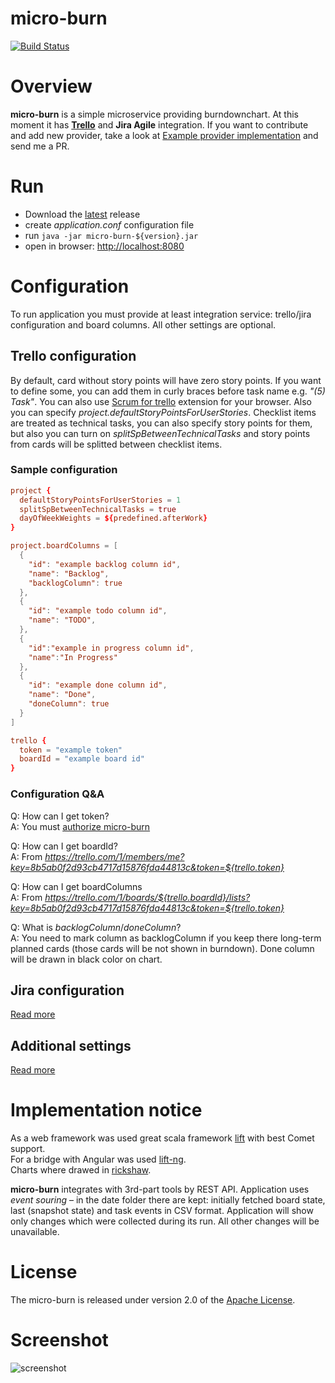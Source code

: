 micro-burn
==========

[![Build Status](https://travis-ci.org/arkadius/micro-burn.svg?branch=master)](https://travis-ci.org/arkadius/micro-burn)

# Overview

**micro-burn** is a simple microservice providing burndownchart. At this moment it has **[Trello](http:/trello.com)** and **Jira Agile** integration. If you want to contribute and add new provider, take a look at [Example provider implementation](https://github.com/arkadius/micro-burn/tree/master/src/main/scala/org/github/microburn/integration/trello) and send me a PR.

# Run

* Download the [latest](https://github.com/arkadius/micro-burn/releases/latest) release
* create *application.conf* configuration file
* run `java -jar micro-burn-${version}.jar`
* open in browser: [http://localhost:8080](http://localhost:8080)

# Configuration

To run application you must provide at least integration service: trello/jira configuration and board columns. All other settings are optional.

## Trello configuration

By default, card without story points will have zero story points. If you want to define some, you can add them in curly braces before task name e.g. *"(5) Task"*.
You can also use [Scrum for trello](http://scrumfortrello.com/) extension for your browser. Also you can specify *project.defaultStoryPointsForUserStories*.
Checklist items are treated as technical tasks, you can also specify story points for them, but also you can turn on *splitSpBetweenTechnicalTasks* and
story points from cards will be splitted between checklist items.

### Sample configuration

```conf
project {
  defaultStoryPointsForUserStories = 1
  splitSpBetweenTechnicalTasks = true
  dayOfWeekWeights = ${predefined.afterWork}
}

project.boardColumns = [
  {
    "id": "example backlog column id",
    "name": "Backlog",
    "backlogColumn": true
  },
  {
    "id": "example todo column id",
    "name": "TODO",
  },
  {
    "id":"example in progress column id",
    "name":"In Progress"
  },
  {
    "id": "example done column id",
    "name": "Done",
    "doneColumn": true
  }
]

trello {
  token = "example token"
  boardId = "example board id"
}
```

### Configuration Q&A

Q: How can I get token?<br>
A: You must [authorize micro-burn](https://trello.com/1/authorize?key=8b5ab0f2d93cb4717d15876fda44813c&name=micro-burn&expiration=never&response_type=token)

Q: How can I get boardId?<br>
A: From *https://trello.com/1/members/me?key=8b5ab0f2d93cb4717d15876fda44813c&token=${trello.token}*

Q: How can I get boardColumns<br>
A: From *https://trello.com/1/boards/${trello.boardId}/lists?key=8b5ab0f2d93cb4717d15876fda44813c&token=${trello.token}*

Q: What is *backlogColumn*/*doneColumn*?<br>
A: You need to mark column as backlogColumn if you keep there long-term planned cards (those cards will be not shown in burndown). Done column will be drawn in black color on chart.

## Jira configuration

[Read more](https://github.com/arkadius/micro-burn/blob/master/JIRA.md)

## Additional settings

[Read more](https://github.com/arkadius/micro-burn/blob/master/SETTINGS.md)

# Implementation notice

As a web framework was used great scala framework [lift](https://github.com/lift/framework) with best Comet support.<br>
For a bridge with Angular was used [lift-ng](https://github.com/joescii/lift-ng).<br>
Charts where drawed in [rickshaw](https://github.com/shutterstock/rickshaw).<br>

**micro-burn** integrates with 3rd-part tools by REST API. Application uses *event souring* – in the date folder there are kept: initially fetched board state, last (snapshot state) and task events in CSV format. Application will show only changes which were collected during its run. All other changes will be unavailable.

# License

The micro-burn is released under version 2.0 of the [Apache License](http://www.apache.org/licenses/LICENSE-2.0).

# Screenshot

![screenshot](https://raw.githubusercontent.com/arkadius/micro-burn/screenshots/sprint-management.png)
